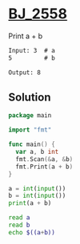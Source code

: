 # [BJ_2558](https://acmicpc.net/problem/2558)

Print a + b

```txt
Input: 3  # a
5         # b

Output: 8
```

## Solution

```go
package main

import "fmt"

func main() {
  var a, b int
  fmt.Scan(&a, &b)
  fmt.Print(a + b)
}
```

```py
a = int(input())
b = int(input())
print(a + b)
```

```sh
read a
read b
echo $((a+b))
```
